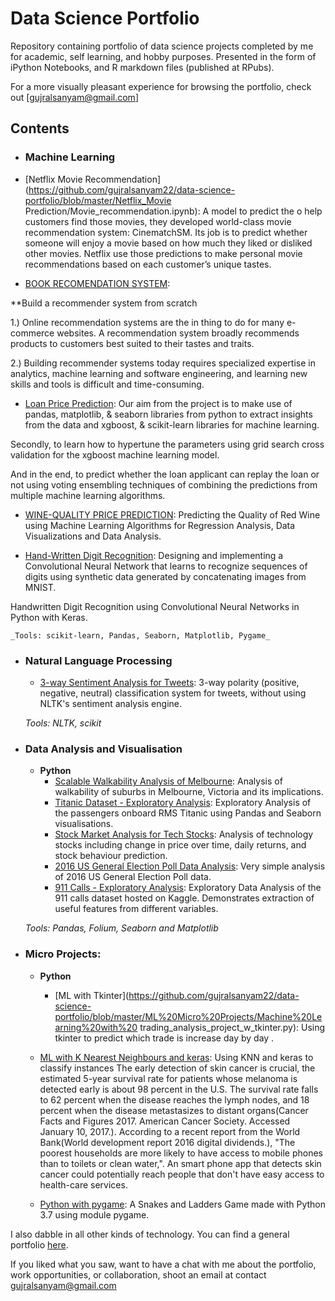 

# Data Science Portfolio
Repository containing portfolio of data science projects completed by me for academic, self learning, and hobby purposes. Presented in the form of iPython Notebooks, and R markdown files (published at RPubs).

For a more visually pleasant experience for browsing the portfolio, check out [gujralsanyam@gmail.com]


## Contents

- ### Machine Learning

- [Netflix Movie Recommendation](https://github.com/gujralsanyam22/data-science-portfolio/blob/master/Netflix_Movie Prediction/Movie_recommendation.ipynb): A model to predict the o help customers find those movies, they developed world-class movie recommendation system: CinematchSM. Its job is to predict whether someone will enjoy a movie based on how much they liked or disliked other movies. Netflix use those predictions to make personal movie recommendations based on each customer’s unique tastes. 
	
- [BOOK RECOMENDATION SYSTEM](https://github.com/gujralsanyam22/data-science-portfolio/blob/master/book_recomendation/book_recommendation.ipynb): 
	
	
**Build a recommender system from scratch

1.) Online recommendation systems are the in thing to do for many e-commerce websites. A recommendation system broadly recommends products to customers best suited to their tastes and traits.

2.) Building recommender systems today requires specialized expertise in analytics, machine learning and software engineering, and learning new skills and tools is difficult and     time-consuming.
	
- [Loan Price Prediction](https://github.com/gujralsanyam22/data-science-portfolio/blob/master/Loan_Prediction/Loan_Price_Prediction.ipynb): 
Our aim from the project is to make use of pandas, matplotlib, & seaborn libraries from python to extract insights from the data and xgboost, & scikit-learn libraries for machine learning.

Secondly, to learn how to hypertune the parameters using grid search cross validation for the xgboost machine learning model.

And in the end, to predict whether the loan applicant can replay the loan or not using voting ensembling techniques of combining the predictions from multiple machine learning algorithms.


- [WINE-QUALITY PRICE PREDICTION](https://github.com/gujralsanyam22/WINE-QUALITY-PRICE-PREDICTION): Predicting the Quality of Red Wine using Machine Learning Algorithms for Regression Analysis, Data Visualizations and Data Analysis.


- [Hand-Written Digit Recognition](https://github.com/gujralsanyam22/data-science-portfolio/blob/master/digit_recognition-mnist.ipynb):  Designing and implementing a Convolutional Neural Network that learns to recognize sequences of digits using synthetic data generated by concatenating images from MNIST.

Handwritten Digit Recognition using Convolutional Neural Networks in Python with Keras.


	_Tools: scikit-learn, Pandas, Seaborn, Matplotlib, Pygame_ 

- ### Natural Language Processing

	- [3-way Sentiment Analysis for Tweets](https://github.com/gujralsanyam22/data-science-portfolio/blob/master/3-Way%20Sentiment%20Analysis%20for%20Tweets.ipynb): 3-way polarity (positive, negative, neutral) classification system for tweets, without using NLTK's sentiment analysis engine.

	

	_Tools: NLTK, scikit_

- ### Data Analysis and Visualisation
	- __Python__
		- [Scalable Walkability Analysis of Melbourne](https://github.com/gujralsanyam22/Scalable-Walkability-Analysis-of-Melbourne): Analysis of walkability of suburbs in Melbourne, Victoria and its implications.
		- [Titanic Dataset - Exploratory Analysis](https://github.com/gujralsanyam22/data-science-portfolio/blob/master/Titanic%20Dataset%20-%20Exploratory%20Analysis.ipynb): Exploratory Analysis of the passengers onboard RMS Titanic using Pandas and Seaborn visualisations.
		- [Stock Market Analysis for Tech Stocks](https://github.com/sajal2692/data-science-portfolio/blob/master/Stock%20Market%20Analysis%20for%20Tech%20Stocks.ipynb): Analysis of technology stocks including change in price over time, daily returns, and stock behaviour prediction.
		- [2016 US General Election Poll Data Analysis](https://github.com/gujralsanyam22/data-science-portfolio/blob/master/2016%20General%20Election%20Poll%20Analysis.ipynb): Very simple analysis of 2016 US General Election Poll data.
		- [911 Calls - Exploratory Analysis](https://github.com/gujralsanyam22/data-science-portfolio/blob/master/911%20Calls%20-%20Exploratory%20Analysis.ipynb): Exploratory Data Analysis of the 911 calls dataset hosted on Kaggle. Demonstrates extraction of useful features from different variables.
		
	_Tools: Pandas, Folium, Seaborn and Matplotlib_

	

- ### Micro Projects: 

	- __Python__
		- [ML with Tkinter](https://github.com/gujralsanyam22/data-science-portfolio/blob/master/ML%20Micro%20Projects/Machine%20Learning%20with%20 trading_analysis_project_w_tkinter.py): Using  tkinter  to predict which trade is increase day by day .
		
	- [ML with K Nearest Neighbours and keras](https://github.com/gujralsanyam22/data-science-portfolio/blob/master/ML%20Micro%20Projects/ML%20with%20K%skin_cancer_classification_project.py): Using KNN  and keras to classify instances   The early detection of skin cancer is crucial, the estimated 5-year survival rate for patients whose melanoma is detected early is about 98 percent in the U.S. The survival rate falls to 62 percent when the disease reaches the lymph nodes, and 18 percent when the disease metastasizes to distant organs(Cancer Facts and Figures 2017. American Cancer Society. Accessed January 10, 2017.). According to a recent report from the World Bank(World development report 2016 digital dividends.), "The poorest households are more likely to have access to mobile phones than to toilets or clean water,". An smart phone app that detects skin cancer could potentially reach people that don't have easy access to health-care services.
	
	- [Python with  pygame](https://github.com/sajal2692/data-science-portfolio/blob/master/ML%20Micro%20Projects/Machine%20Learning%20with%20Decision%20Trees%20and%20game.py): A Snakes and Ladders Game made with Python 3.7 using module pygame.
		
	
I also dabble in all other kinds of technology. You can find a general portfolio [here](https://github.com/gujralsanyam22/general-portfolio/blob/master/README.md).

If you liked what you saw, want to have a chat with me about the portfolio, work opportunities, or collaboration, shoot an email at contact gujralsanyam@gmail.com
